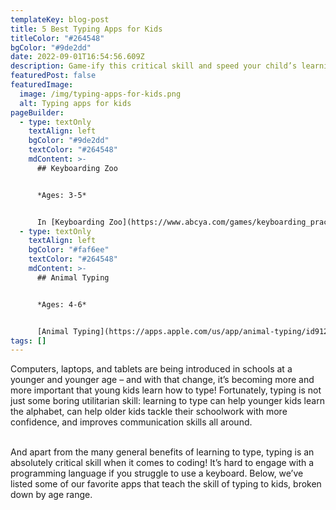 ```yaml
---
templateKey: blog-post
title: 5 Best Typing Apps for Kids
titleColor: "#264548"
bgColor: "#9de2dd"
date: 2022-09-01T16:54:56.609Z
description: Game-ify this critical skill and speed your child’s learning
featuredPost: false
featuredImage:
  image: /img/typing-apps-for-kids.png
  alt: Typing apps for kids
pageBuilder:
  - type: textOnly
    textAlign: left
    bgColor: "#9de2dd"
    textColor: "#264548"
    mdContent: >-
      ## Keyboarding Zoo


      *Ages: 3-5*


      In [Keyboarding Zoo](https://www.abcya.com/games/keyboarding_practice), little typers meet colorful animals who help them learn the basics. This game focuses on mastering the task of typing with index fingers as well as reinforcing the connection between letter names and the sounds they make.
  - type: textOnly
    textAlign: left
    bgColor: "#faf6ee"
    textColor: "#264548"
    mdContent: >-
      ## Animal Typing


      *Ages: 4-6*


      [Animal Typing](https://apps.apple.com/us/app/animal-typing/id912022264) is a little like Keyboarding Zoo, but with the added element of pace: as they gradually improve their typing speed, players move up through the ranks of speedier animals, from snail to rabbit to horse and more. The app also rewards accuracy, so typers have to be precise — not just fast!
tags: []
---
```

Computers, laptops, and tablets are being introduced in schools at a younger and younger age – and with that change, it’s becoming more and more important that young kids learn how to type! Fortunately, typing is not just some boring utilitarian skill: learning to type can help younger kids learn the alphabet, can help older kids tackle their schoolwork with more confidence, and improves communication skills all around.

\
And apart from the many general benefits of learning to type, typing is an absolutely critical skill when it comes to coding! It’s hard to engage with a programming language if you struggle to use a keyboard. Below, we’ve listed some of our favorite apps that teach the skill of typing to kids, broken down by age range.